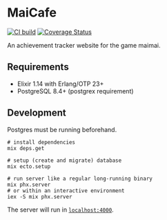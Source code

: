 # MaiCafe

[![CI build](https://github.com/de-odex/mai_cafe/actions/workflows/ci.yml/badge.svg)](https://github.com/de-odex/mai_cafe/actions/workflows/ci.yml) [![Coverage Status](https://coveralls.io/repos/github/de-odex/mai_cafe/badge.svg?branch=master)](https://coveralls.io/github/de-odex/mai_cafe?branch=master)

An achievement tracker website for the game maimai.

## Requirements

- Elixir 1.14 with Erlang/OTP 23+
- PostgreSQL 8.4+ (postgrex requirement)

## Development

Postgres must be running beforehand.

```
# install dependencies
mix deps.get

# setup (create and migrate) database
mix ecto.setup

# run server like a regular long-running binary
mix phx.server
# or within an interactive environment
iex -S mix phx.server
```
The server will run in [`localhost:4000`](http://localhost:4000).

